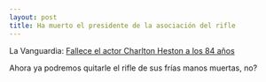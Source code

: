 ```yaml
---
layout: post
title: Ha muerto el presidente de la asociación del rifle
---
```


La Vanguardia: [Fallece el actor Charlton Heston a los 84 años](http://www.lavanguardia.es/lv24h/20080406/53452510420.html)

Ahora ya podremos quitarle el rifle de sus frías manos muertas, no?
